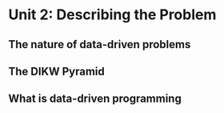 # Unit 2: Describing the Problem

## The nature of data-driven problems


## The DIKW Pyramid


## What is data-driven programming

